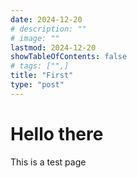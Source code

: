 ```yaml
---
date: 2024-12-20
# description: ""
# image: ""
lastmod: 2024-12-20
showTableOfContents: false
# tags: ["",]
title: "First"
type: "post"
---
```


# Hello there
This is a test page
